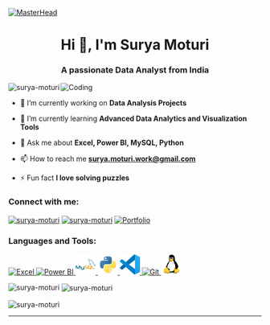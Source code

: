 [![MasterHead](https://user-images.githubusercontent.com/74038190/241765440-80728820-e06b-4f96-9c9e-9df46f0cc0a5.gif)](https://user-images.githubusercontent.com/74038190/241765440-80728820-e06b-4f96-9c9e-9df46f0cc0a5.gif)
<h1 align="center">Hi 👋, I'm Surya Moturi</h1>
<h3 align="center">A passionate Data Analyst from India</h3>
<img align="right" alt="Coding" width="400" src="https://user-images.githubusercontent.com/84115928/142569072-22fdc7ac-5815-4e96-b84d-f918a85d47ec.gif">

<p align="left"> <img src="https://komarev.com/ghpvc/?username=surya-moturi&label=Profile%20views&color=0e75b6&style=flat" alt="surya-moturi" /> </p>

- 🔭 I’m currently working on **Data Analysis Projects**

- 🌱 I’m currently learning **Advanced Data Analytics and Visualization Tools**

- 💬 Ask me about **Excel, Power BI, MySQL, Python**

- 📫 How to reach me **surya.moturi.work@gmail.com**

- ⚡ Fun fact **I love solving puzzles**

<h3 align="left">Connect with me:</h3>
<p align="left">
<a href="https://linkedin.com/in/surya-moturi" target="blank"><img align="center" src="https://raw.githubusercontent.com/rahuldkjain/github-profile-readme-generator/master/src/images/icons/Social/linked-in-alt.svg" alt="surya-moturi" height="30" width="40" /></a>
<a href="https://github.com/surya-moturi" target="blank"><img align="center" src="https://raw.githubusercontent.com/rahuldkjain/github-profile-readme-generator/master/src/images/icons/Social/github.svg" alt="surya-moturi" height="30" width="40" /></a>
<a href="https://surya-moturi.github.io/My-Portfolio/" target="_blank">
        <img align="center" src="https://raw.githubusercontent.com/rahuldkjain/github-profile-readme-generator/master/src/images/icons/Social/web.svg" alt="Portfolio" height="30" width="40" /></a>
</p>

<h3 align="left">Languages and Tools:</h3>
<p align="left">
<a href="https://www.microsoft.com/en-us/microsoft-365/excel" target="_blank" rel="noreferrer"> <img src="https://cdn-icons-png.flaticon.com/512/732/732220.png" alt="Excel" width="40" height="40"/> </a>
<a href="https://powerbi.microsoft.com/" target="_blank" rel="noreferrer"> <img src="https://www.vectorlogo.zone/logos/microsoft_powerbi/microsoft_powerbi-icon.svg" alt="Power BI" width="40" height="40"/> </a>
<a href="https://www.mysql.com/" target="_blank" rel="noreferrer"> <img src="https://raw.githubusercontent.com/devicons/devicon/master/icons/mysql/mysql-original-wordmark.svg" alt="MySQL" width="40" height="40"/> </a>
<a href="https://www.python.org/" target="_blank" rel="noreferrer"> <img src="https://raw.githubusercontent.com/devicons/devicon/master/icons/python/python-original.svg" alt="Python" width="40" height="40"/> </a>
<a href="https://code.visualstudio.com/" target="_blank" rel="noreferrer"> <img src="https://raw.githubusercontent.com/devicons/devicon/master/icons/vscode/vscode-original.svg" alt="VS Code" width="40" height="40"/> </a>
<a href="https://git-scm.com/" target="_blank" rel="noreferrer"> <img src="https://www.vectorlogo.zone/logos/git-scm/git-scm-icon.svg" alt="Git" width="40" height="40"/> </a>
<a href="https://www.linux.org/" target="_blank" rel="noreferrer"> <img src="https://raw.githubusercontent.com/devicons/devicon/master/icons/linux/linux-original.svg" alt="Linux" width="40" height="40"/> </a>
</p>




<p><img align="left" src="https://github-readme-stats.vercel.app/api/top-langs?username=surya-moturi&show_icons=true&locale=en&layout=compact" alt="surya-moturi" /></p>

<p>&nbsp;<img align="center" src="https://github-readme-stats.vercel.app/api?username=surya-moturi&show_icons=true&locale=en" alt="surya-moturi" /></p>

<p><img align="center" src="https://github-readme-streak-stats.herokuapp.com/?user=surya-moturi&" alt="surya-moturi" /></p>

---


